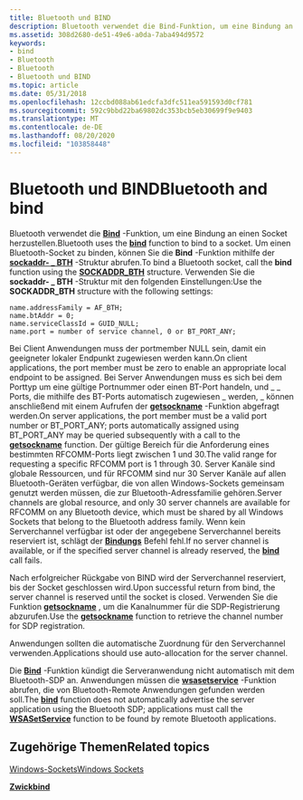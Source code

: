 ```yaml
---
title: Bluetooth und BIND
description: Bluetooth verwendet die Bind-Funktion, um eine Bindung an einen Socket herzustellen.
ms.assetid: 308d2680-de51-49e6-a0da-7aba494d9572
keywords:
- bind
- Bluetooth
- Bluetooth
- Bluetooth und BIND
ms.topic: article
ms.date: 05/31/2018
ms.openlocfilehash: 12ccbd088ab61edcfa3dfc511ea591593d0cf781
ms.sourcegitcommit: 592c9bbd22ba69802dc353bcb5eb30699f9e9403
ms.translationtype: MT
ms.contentlocale: de-DE
ms.lasthandoff: 08/20/2020
ms.locfileid: "103858448"
---
```

# <a name="bluetooth-and-bind"></a><span data-ttu-id="e2664-107">Bluetooth und BIND</span><span class="sxs-lookup"><span data-stu-id="e2664-107">Bluetooth and bind</span></span>

<span data-ttu-id="e2664-108">Bluetooth verwendet die [**Bind**](/windows/desktop/api/winsock/nf-winsock-bind) -Funktion, um eine Bindung an einen Socket herzustellen.</span><span class="sxs-lookup"><span data-stu-id="e2664-108">Bluetooth uses the [**bind**](/windows/desktop/api/winsock/nf-winsock-bind) function to bind to a socket.</span></span> <span data-ttu-id="e2664-109">Um einen Bluetooth-Socket zu binden, können Sie die **Bind** -Funktion mithilfe der [**sockaddr- \_ BTH**](/windows/desktop/api/Ws2bth/ns-ws2bth-sockaddr_bth) -Struktur abrufen.</span><span class="sxs-lookup"><span data-stu-id="e2664-109">To bind a Bluetooth socket, call the **bind** function using the [**SOCKADDR\_BTH**](/windows/desktop/api/Ws2bth/ns-ws2bth-sockaddr_bth) structure.</span></span> <span data-ttu-id="e2664-110">Verwenden Sie die **sockaddr- \_ BTH** -Struktur mit den folgenden Einstellungen:</span><span class="sxs-lookup"><span data-stu-id="e2664-110">Use the **SOCKADDR\_BTH** structure with the following settings:</span></span>

``` syntax
name.addressFamily = AF_BTH;
name.btAddr = 0;
name.serviceClassId = GUID_NULL;
name.port = number of service channel, 0 or BT_PORT_ANY;
```

<span data-ttu-id="e2664-111">Bei Client Anwendungen muss der portmember NULL sein, damit ein geeigneter lokaler Endpunkt zugewiesen werden kann.</span><span class="sxs-lookup"><span data-stu-id="e2664-111">On client applications, the port member must be zero to enable an appropriate local endpoint to be assigned.</span></span> <span data-ttu-id="e2664-112">Bei Server Anwendungen muss es sich bei dem Porttyp um eine gültige Portnummer oder einen BT-Port handeln, und \_ \_ Ports, die mithilfe des BT-Ports automatisch zugewiesen \_ werden, \_ können anschließend mit einem Aufrufen der [**getsockname**](bluetooth-and-getsockname.md) -Funktion abgefragt werden.</span><span class="sxs-lookup"><span data-stu-id="e2664-112">On server applications, the port member must be a valid port number or BT\_PORT\_ANY; ports automatically assigned using BT\_PORT\_ANY may be queried subsequently with a call to the [**getsockname**](bluetooth-and-getsockname.md) function.</span></span> <span data-ttu-id="e2664-113">Der gültige Bereich für die Anforderung eines bestimmten RFCOMM-Ports liegt zwischen 1 und 30.</span><span class="sxs-lookup"><span data-stu-id="e2664-113">The valid range for requesting a specific RFCOMM port is 1 through 30.</span></span> <span data-ttu-id="e2664-114">Server Kanäle sind globale Ressourcen, und für RFCOMM sind nur 30 Server Kanäle auf allen Bluetooth-Geräten verfügbar, die von allen Windows-Sockets gemeinsam genutzt werden müssen, die zur Bluetooth-Adressfamilie gehören.</span><span class="sxs-lookup"><span data-stu-id="e2664-114">Server channels are global resource, and only 30 server channels are available for RFCOMM on any Bluetooth device, which must be shared by all Windows Sockets that belong to the Bluetooth address family.</span></span> <span data-ttu-id="e2664-115">Wenn kein Serverchannel verfügbar ist oder der angegebene Serverchannel bereits reserviert ist, schlägt der [**Bindungs**](/windows/desktop/api/winsock/nf-winsock-bind) Befehl fehl.</span><span class="sxs-lookup"><span data-stu-id="e2664-115">If no server channel is available, or if the specified server channel is already reserved, the [**bind**](/windows/desktop/api/winsock/nf-winsock-bind) call fails.</span></span>

<span data-ttu-id="e2664-116">Nach erfolgreicher Rückgabe von BIND wird der Serverchannel reserviert, bis der Socket geschlossen wird.</span><span class="sxs-lookup"><span data-stu-id="e2664-116">Upon successful return from bind, the server channel is reserved until the socket is closed.</span></span> <span data-ttu-id="e2664-117">Verwenden Sie die Funktion [**getsockname**](bluetooth-and-getsockname.md) , um die Kanalnummer für die SDP-Registrierung abzurufen.</span><span class="sxs-lookup"><span data-stu-id="e2664-117">Use the [**getsockname**](bluetooth-and-getsockname.md) function to retrieve the channel number for SDP registration.</span></span>

<span data-ttu-id="e2664-118">Anwendungen sollten die automatische Zuordnung für den Serverchannel verwenden.</span><span class="sxs-lookup"><span data-stu-id="e2664-118">Applications should use auto-allocation for the server channel.</span></span>

<span data-ttu-id="e2664-119">Die [**Bind**](/windows/desktop/api/winsock/nf-winsock-bind) -Funktion kündigt die Serveranwendung nicht automatisch mit dem Bluetooth-SDP an. Anwendungen müssen die [**wsasetservice**](/windows/desktop/api/winsock2/nf-winsock2-wsasetservicea) -Funktion abrufen, die von Bluetooth-Remote Anwendungen gefunden werden soll.</span><span class="sxs-lookup"><span data-stu-id="e2664-119">The [**bind**](/windows/desktop/api/winsock/nf-winsock-bind) function does not automatically advertise the server application using the Bluetooth SDP; applications must call the [**WSASetService**](/windows/desktop/api/winsock2/nf-winsock2-wsasetservicea) function to be found by remote Bluetooth applications.</span></span>

## <a name="related-topics"></a><span data-ttu-id="e2664-120">Zugehörige Themen</span><span class="sxs-lookup"><span data-stu-id="e2664-120">Related topics</span></span>

<dl> <dt>

[<span data-ttu-id="e2664-121">Windows-Sockets</span><span class="sxs-lookup"><span data-stu-id="e2664-121">Windows Sockets</span></span>](/windows/desktop/WinSock/windows-sockets-start-page-2)
</dt> <dt>

[<span data-ttu-id="e2664-122">**Zwick**</span><span class="sxs-lookup"><span data-stu-id="e2664-122">**bind**</span></span>](/windows/desktop/api/winsock/nf-winsock-bind)
</dt> </dl>

 

 